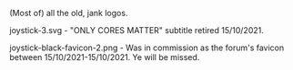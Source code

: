 (Most of) all the old, jank logos.

joystick-3.svg - "ONLY CORES MATTER" subtitle retired 15/10/2021.

joystick-black-favicon-2.png - Was in commission as the forum's favicon between 15/10/2021-15/10/2021. Ye will be missed.